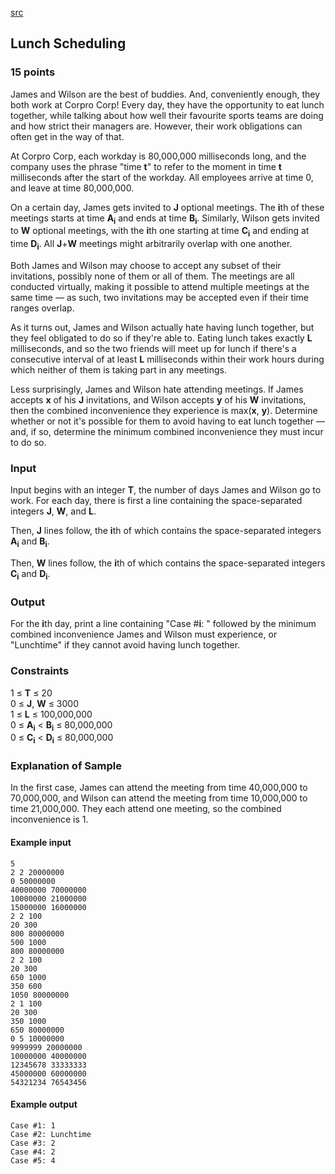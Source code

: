 [src](https://www.facebook.com/hackercup/problems.php?pid=764700076919084&round=890884524269795)

## Lunch Scheduling

### 15 points 

James and Wilson are the best of buddies. And, conveniently enough, they both
work at Corpro Corp! Every day, they have the opportunity to eat lunch
together, while talking about how well their favourite sports teams are doing
and how strict their managers are. However, their work obligations can often
get in the way of that.

At Corpro Corp, each workday is 80,000,000 milliseconds long, and the company
uses the phrase "time **t**" to refer to the moment in time **t** milliseconds
after the start of the workday. All employees arrive at time 0, and leave at
time 80,000,000.

On a certain day, James gets invited to **J** optional meetings. The **i**th
of these meetings starts at time **A<sub>i</sub>** and ends at time
**B<sub>i</sub>**. Similarly, Wilson gets invited to **W** optional meetings,
with the **i**th one starting at time **C<sub>i</sub>** and ending at time
**D<sub>i</sub>**. All **J**+**W** meetings might arbitrarily overlap with one
another.

Both James and Wilson may choose to accept any subset of their invitations,
possibly none of them or all of them. The meetings are all conducted
virtually, making it possible to attend multiple meetings at the same time —
as such, two invitations may be accepted even if their time ranges overlap.

As it turns out, James and Wilson actually hate having lunch together, but
they feel obligated to do so if they're able to. Eating lunch takes exactly
**L** milliseconds, and so the two friends will meet up for lunch if there's a
consecutive interval of at least **L** milliseconds within their work hours
during which neither of them is taking part in any meetings.

Less surprisingly, James and Wilson hate attending meetings. If James accepts
**x** of his **J** invitations, and Wilson accepts **y** of his **W**
invitations, then the combined inconvenience they experience is max(**x**,
**y**). Determine whether or not it's possible for them to avoid having to eat
lunch together — and, if so, determine the minimum combined inconvenience they
must incur to do so.

### Input

Input begins with an integer **T**, the number of days James and Wilson go to
work. For each day, there is first a line containing the space-separated
integers **J**, **W**, and **L**.

Then, **J** lines follow, the **i**th of which contains the space-separated
integers **A<sub>i</sub>** and **B<sub>i</sub>**.

Then, **W** lines follow, the **i**th of which contains the space-separated
integers **C<sub>i</sub>** and **D<sub>i</sub>**.

### Output

For the **i**th day, print a line containing "Case #**i**: " followed by the
minimum combined inconvenience James and Wilson must experience, or
"Lunchtime" if they cannot avoid having lunch together.

### Constraints

1 ≤ **T** ≤ 20  
0 ≤ **J**, **W** ≤ 3000  
1 ≤ **L** ≤ 100,000,000  
0 ≤ **A<sub>i</sub>** < **B<sub>i</sub>** ≤ 80,000,000  
0 ≤ **C<sub>i</sub>** < **D<sub>i</sub>** ≤ 80,000,000  

### Explanation of Sample

In the first case, James can attend the meeting from time 40,000,000 to
70,000,000, and Wilson can attend the meeting from time 10,000,000 to time
21,000,000. They each attend one meeting, so the combined inconvenience is 1.

#### Example input

```
5
2 2 20000000
0 50000000
40000000 70000000
10000000 21000000
15000000 16000000
2 2 100
20 300
800 80000000
500 1000
800 80000000
2 2 100
20 300
650 1000
350 600
1050 80000000
2 1 100
20 300
350 1000
650 80000000
0 5 10000000
9999999 20000000
10000000 40000000
12345678 33333333
45000000 60000000
54321234 76543456
```

#### Example output

```
Case #1: 1
Case #2: Lunchtime
Case #3: 2
Case #4: 2
Case #5: 4
```
